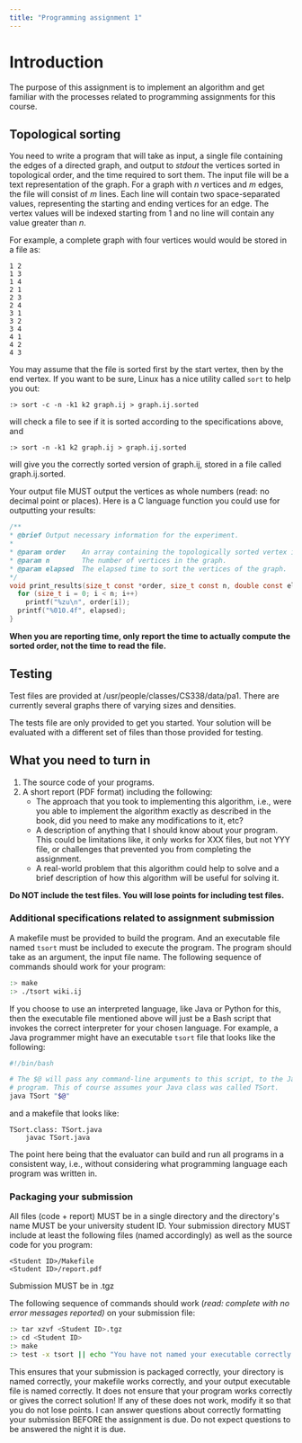 ```yaml
---
title: "Programming assignment 1"
---
```


# Introduction

The purpose of this assignment is to implement an algorithm and get familiar
with the processes related to programming assignments for this course.

## Topological sorting

You need to write a program that will take as input, a single file containing
the edges of a directed graph, and output to *stdout* the vertices sorted in
topological order, and the time required to sort them. The input file will be a
text representation of the graph. For a graph with *n* vertices and *m* edges,
the file will consist of *m* lines. Each line will contain two space-separated
values, representing the starting and ending vertices for an edge. The vertex
values will be indexed starting from 1 and no line will contain any value
greater than *n*.

For example, a complete graph with four vertices would would be stored in a file
as:

```
1 2
1 3
1 4
2 1
2 3
2 4
3 1
3 2
3 4
4 1
4 2
4 3
```

You may assume that the file is sorted first by the start vertex, then by the
end vertex. If you want to be sure, Linux has a nice utility called `sort` to
help you out:

```
:> sort -c -n -k1 k2 graph.ij > graph.ij.sorted
```

will check a file to see if it is sorted according to the specifications above,
and

```
:> sort -n -k1 k2 graph.ij > graph.ij.sorted
```

will give you the correctly sorted version of graph.ij, stored in a file called
graph.ij.sorted.

Your output file MUST output the vertices as whole numbers (read: no decimal
point or places). Here is a C language function you could use for outputting
your results:

```c
/**
* @brief Output necessary information for the experiment.
*
* @param order    An array containing the topologically sorted vertex ids.
* @param n        The number of vertices in the graph.
* @param elapsed  The elapsed time to sort the vertices of the graph.
*/
void print_results(size_t const *order, size_t const n, double const elapsed) {
  for (size_t i = 0; i < n; i++)
    printf("%zu\n", order[i]);
  printf("%010.4f", elapsed);
}
```

**When you are reporting time, only report the time to actually compute the
sorted order, not the time to read the file.**

## Testing

Test files are provided at /usr/people/classes/CS338/data/pa1. There are
currently several graphs there of varying sizes and densities.

The tests file are only provided to get you started. Your solution will be
evaluated with a different set of files than those provided for testing.

## What you need to turn in

1. The source code of your programs.
1. A short report (PDF format) including the following:
   * The approach that you took to implementing this algorithm, i.e., were you
     able to implement the algorithm exactly as described in the book, did you
     need to make any modifications to it, etc?
   * A description of anything that I should know about your program. This could
     be limitations like, it only works for XXX files, but not YYY file, or
     challenges that prevented you from completing the assignment.
   * A real-world problem that this algorithm could help to solve and a brief
     description of how this algorithm will be useful for solving it.

**Do NOT include the test files. You will lose points for including test
files.**

### Additional specifications related to assignment submission

A makefile must be provided to build the program. And an executable file named
`tsort` must be included to execute the program. The program should take as an
argument, the input file name. The following sequence of commands should work
for your program:

```sh
:> make
:> ./tsort wiki.ij
```

If you choose to use an interpreted language, like Java or Python for this, then
the executable file mentioned above will just be a Bash script that invokes the
correct interpreter for your chosen language. For example, a Java programmer
might have an executable `tsort` file that looks like the following:

```bash
#!/bin/bash

# The $@ will pass any command-line arguments to this script, to the Java
# program. This of course assumes your Java class was called TSort.
java TSort "$@"
```

and a makefile that looks like:

```
TSort.class: TSort.java
	javac TSort.java
```

The point here being that the evaluator can build and run all programs in a
consistent way, i.e., without considering what programming language each program
was written in.

### Packaging your submission

All files (code + report) MUST be in a single directory and the directory's name
MUST be your university student ID. Your submission directory MUST include at
least the following files (named accordingly) as well as the source code for you
program:

```
<Student ID>/Makefile
<Student ID>/report.pdf
```

Submission MUST be in .tgz

The following sequence of commands should work (*read: complete with no error
messages reported)* on your submission file:

```sh
:> tar xzvf <Student ID>.tgz
:> cd <Student ID>
:> make
:> test -x tsort || echo "You have not named your executable correctly or it is not executable"
```

This ensures that your submission is packaged correctly, your directory is named
correctly, your makefile works correctly, and your output executable file is
named correctly. It does not ensure that your program works correctly or gives
the correct solution! If any of these does not work, modify it so that you do
not lose points. I can answer questions about correctly formatting your
submission BEFORE the assignment is due. Do not expect questions to be answered
the night it is due.
